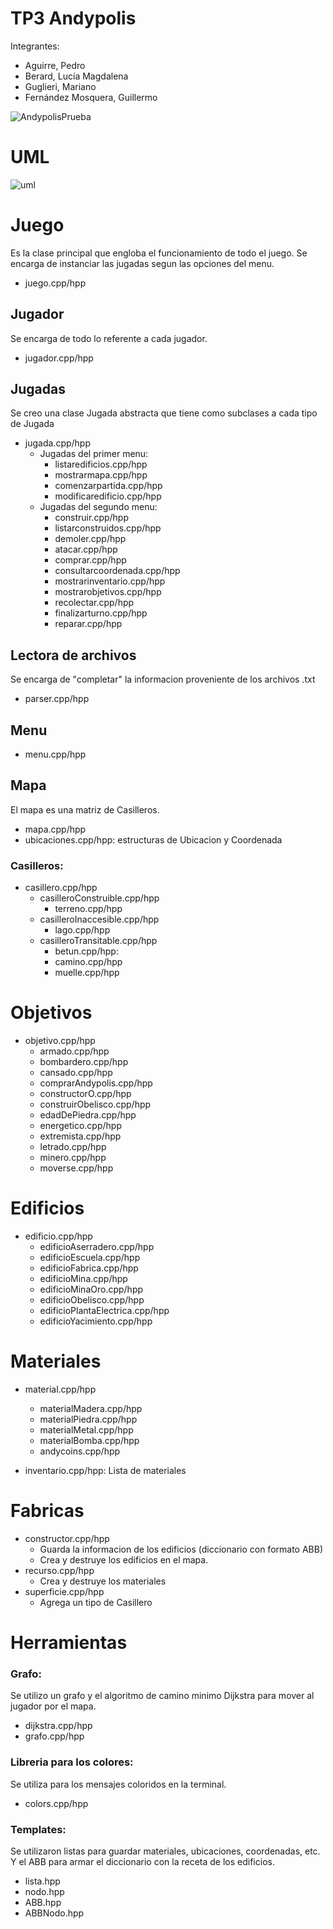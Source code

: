 # TP3 Andypolis

Integrantes:

- Aguirre, Pedro
- Berard, Lucía Magdalena
- Guglieri, Mariano
- Fernández Mosquera, Guillermo

![AndypolisPrueba](https://user-images.githubusercontent.com/50753891/145912734-98996d16-28bb-4a29-8c20-a560195c2097.gif)

# UML
![uml](https://user-images.githubusercontent.com/50753891/145912934-0fbb3d54-5ed4-4516-9f3c-1570b15d96a4.png)

# Juego

Es la clase principal que engloba el funcionamiento de todo el juego. Se encarga de instanciar las jugadas segun las opciones del menu.

- juego.cpp/hpp

## Jugador

Se encarga de todo lo referente a cada jugador.

- jugador.cpp/hpp

## Jugadas

Se creo una clase Jugada abstracta que tiene como subclases a cada tipo de Jugada

- jugada.cpp/hpp
  - Jugadas del primer menu:
    - listaredificios.cpp/hpp
    - mostrarmapa.cpp/hpp
    - comenzarpartida.cpp/hpp
    - modificaredificio.cpp/hpp
  - Jugadas del segundo menu:
    - construir.cpp/hpp
    - listarconstruidos.cpp/hpp
    - demoler.cpp/hpp
    - atacar.cpp/hpp
    - comprar.cpp/hpp
    - consultarcoordenada.cpp/hpp
    - mostrarinventario.cpp/hpp
    - mostrarobjetivos.cpp/hpp
    - recolectar.cpp/hpp
    - finalizarturno.cpp/hpp
    - reparar.cpp/hpp

## Lectora de archivos

Se encarga de "completar" la informacion proveniente de los archivos .txt

- parser.cpp/hpp

## Menu

- menu.cpp/hpp

## Mapa

El mapa es una matriz de Casilleros.

- mapa.cpp/hpp
- ubicaciones.cpp/hpp: estructuras de Ubicacion y Coordenada

### Casilleros:

- casillero.cpp/hpp
  - casilleroConstruible.cpp/hpp
    - terreno.cpp/hpp
  - casilleroInaccesible.cpp/hpp
    - lago.cpp/hpp
  - casilleroTransitable.cpp/hpp
    - betun.cpp/hpp:
    - camino.cpp/hpp
    - muelle.cpp/hpp

# Objetivos

- objetivo.cpp/hpp
  - armado.cpp/hpp
  - bombardero.cpp/hpp
  - cansado.cpp/hpp
  - comprarAndypolis.cpp/hpp
  - constructorO.cpp/hpp
  - construirObelisco.cpp/hpp
  - edadDePiedra.cpp/hpp
  - energetico.cpp/hpp
  - extremista.cpp/hpp
  - letrado.cpp/hpp
  - minero.cpp/hpp
  - moverse.cpp/hpp

# Edificios

- edificio.cpp/hpp
  - edificioAserradero.cpp/hpp
  - edificioEscuela.cpp/hpp
  - edificioFabrica.cpp/hpp
  - edificioMina.cpp/hpp
  - edificioMinaOro.cpp/hpp
  - edificioObelisco.cpp/hpp
  - edificioPlantaElectrica.cpp/hpp
  - edificioYacimiento.cpp/hpp

# Materiales

- material.cpp/hpp

  - materialMadera.cpp/hpp
  - materialPiedra.cpp/hpp
  - materialMetal.cpp/hpp
  - materialBomba.cpp/hpp
  - andycoins.cpp/hpp

- inventario.cpp/hpp: Lista de materiales

# Fabricas

- constructor.cpp/hpp
  - Guarda la informacion de los edificios (diccionario con formato ABB)
  - Crea y destruye los edificios en el mapa.
- recurso.cpp/hpp
  - Crea y destruye los materiales
- superficie.cpp/hpp
  - Agrega un tipo de Casillero

# Herramientas

### Grafo:

Se utilizo un grafo y el algoritmo de camino minimo Dijkstra para mover al jugador por el mapa.

- dijkstra.cpp/hpp
- grafo.cpp/hpp

### Libreria para los colores:

Se utiliza para los mensajes coloridos en la terminal.

- colors.cpp/hpp

### Templates:

Se utilizaron listas para guardar materiales, ubicaciones, coordenadas, etc. Y el ABB para armar el diccionario con la receta de los edificios.

- lista.hpp
- nodo.hpp
- ABB.hpp
- ABBNodo.hpp
